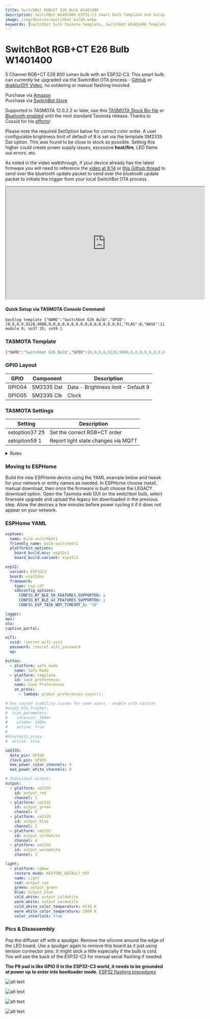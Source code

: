 ```yaml
---
title: SwitchBot RGB+CT E26 Bulb W1401400
description: SwitchBot W1401400 ESP32-C3 Smart Bulb Template and Setup for TASMOTA and ESPHome
image: /img/devices/switchbot_bulb5.webp
keywords: [switchbot bulb tasmota template, Switchbot W1401400 Template, Switchbot Plug ESPHome, 2AKXB-W1401400, switchbot tasmota, switchbot bluetooth proxy]
---
```

# SwitchBot RGB+CT E26 Bulb W1401400 
5 Channel RGB+CT E26 800 lumen bulb with an ESP32-C3.  This smart bulb can currently be upgraded via the SwitchBot OTA process - [GitHub](https://github.com/kendallgoto/switchbota) or [digiblurDIY Video](https://youtu.be/iTexFQ0Th0I), no soldering or manual flashing invovled.  

Purchase via [Amazon](https://amzn.to/38Vhuv3)  
Purchase via [SwitchBot Store](https://switchbot.vip/3mkXt45)

Supported in TASMOTA 12.0.2.2 or later, use this [TASMOTA Stock Bin file](/firmware/tasmota32c3_2022_06_26.bin) or [Bluetooth enabled](https://github.com/tasmota/install/raw/0533fd275fad9f4f3bf8350a6afdb9c6176d6879/firmware/unofficial/tasmota32c3-bluetooth.bin) until the next standard Tasmota release. Thanks to Cossid for his [efforts](https://github.com/arendst/Tasmota/pull/15839)!    

Please note the required SetOption below for correct color order.  A user configurable brightness limit of default of 9 is set via the template SM2335 Dat option.  This was found to be close to stock as possible.  Setting this higher could create power supply issues, excessive **heat/fire**, LED flame out errors, etc.

As noted in the video walkthrough, if your device already has the latest firmware you will need to reference the [video at 9:14](https://youtu.be/iTexFQ0Th0I?t=554) or [this Github thread](https://github.com/kendallgoto/switchbota/issues/3#issuecomment-1121864522) to send over the bluetooth update packet to send over the bluetooth update packet to initiate the trigger from your local SwitchBot OTA process.  

<iframe allowfullscreen height="353" src="https://www.youtube.com/embed/iTexFQ0Th0I" width="625" youtube-src-=""></iframe>  

#### Quick Setup via TASMOTA Console Command
```
backlog template {"NAME":"Switchbot E26 Bulb","GPIO":[0,0,0,0,9128,9088,0,0,0,0,0,0,0,0,0,0,0,0,0,0,0,0],"FLAG":0,"BASE":1}; module 0; so37 25; so59 1
```

### TASMOTA Template
```json
{"NAME":"Switchbot E26 Bulb","GPIO":[0,0,0,0,9128,9088,0,0,0,0,0,0,0,0,0,0,0,0,0,0,0,0],"FLAG":0,"BASE":1}
```

### GPIO Layout

| GPIO |    Component | Description |
|------ |-------------|-------------|         
|GPIO04	| SM2335 Dat | Data - Brightness limit - Default 9
|GPIO05	| SM2335 Clk | Clock

### TASMOTA Settings

| Setting | Description
|---------------|-------------
| setoption37 25 | Set the correct RGB+CT order
| setoption59 1  | Report light state changes via MQTT

<details><summary>Rules</summary>     
<p>
None necessary.
</p></details>

### Moving to ESPHome

Build the new ESPHome device using the YAML example below and tweak for your network or entity names as needed.  In ESPHome choose install, manual download, then once the firmware is built choose the LEGACY download option.  Open the Tasmota web GUI on the switchbot bulb, select firwmare upgrade and upload the legacy bin downloaded in the previous step.  Allow the devices a few minutes before power cycling it if it does not appear on your network.  

### ESPHome YAML

```yaml
esphome:
  name: bulb-switchbot1
  friendly_name: bulb-switchbot1
  platformio_options:
    board_build.mcu: esp32c3
    board_build.variant: esp32c3  

esp32:
  variant: ESP32C3
  board: esp32dev
  framework:
    type: esp-idf
    sdkconfig_options:
      CONFIG_BT_BLE_50_FEATURES_SUPPORTED: y
      CONFIG_BT_BLE_42_FEATURES_SUPPORTED: y
      CONFIG_ESP_TASK_WDT_TIMEOUT_S: "10" 

logger:
api:
ota:
captive_portal:

wifi:
  ssid: !secret wifi_ssid
  password: !secret wifi_password
  ap:

button:
  - platform: safe_mode
    name: Safe Mode
  - platform: template
    id: save_preferences
    name: Save Preferences
    on_press:
      - lambda: global_preferences->sync();    

# has caused stability issues for some users - enable with caution
#esp32_ble_tracker:
#  scan_parameters:
#    interval: 300ms
#    window: 100ms
#    active: true
#
#bluetooth_proxy:
#  active: true

sm2335:
  data_pin: GPIO4
  clock_pin: GPIO5
  max_power_color_channels: 9
  max_power_white_channels: 9

# Individual outputs
output:
  - platform: sm2335
    id: output_red
    channel: 1
  - platform: sm2335
    id: output_green
    channel: 0
  - platform: sm2335
    id: output_blue
    channel: 2
  - platform: sm2335
    id: output_coldwhite
    channel: 4
  - platform: sm2335
    id: output_warmwhite
    channel: 3

light:
  - platform: rgbww
    restore_mode: RESTORE_DEFAULT_OFF
    name: Light
    red: output_red
    green: output_green
    blue: output_blue
    cold_white: output_coldwhite 
    warm_white: output_warmwhite 
    cold_white_color_temperature: 6536 K
    warm_white_color_temperature: 2000 K
    color_interlock: true    
```
### Pics & Disassembly

Pop the diffuser off with a spudger.  Remove the silicone around the edge of the LED board.  Use a spudger again to remove this board as it just using tension connector pins.  It might stick a little especially if the bulb is cold.  You will see the back of the ESP32-C3 for manual serial flashing if needed. 

**The P9 pad is like GPIO 0 in the ESP32-C3 world, it needs to be grounded at power up to enter into bootloader mode.**  [ESP32 flashing procedures](/wiki/tasmota/how_to_flash_esp32)

![alt text](/img/devices/switchbot_bulb1.webp "SwitchBot RGB+CT E26 W1401400 #1")

![alt text](/img/devices/switchbot_bulb2.webp "SwitchBot RGB+CT E26 W1401400 #2")

![alt text](/img/devices/switchbot_bulb3.webp "SwitchBot RGB+CT E26 W1401400 #3")

![alt text](/img/devices/switchbot_bulb4.webp "SwitchBot RGB+CT E26 W1401400 #4")